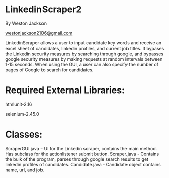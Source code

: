 # LinkedinScraper2

By Weston Jackson

westonjackson2106@gmail.com

LinkedinScraper allows a user to input candidate key words and receive an excel sheet of candidates, linkedin profiles, and current job titles. It bypases the Linkedin security measures by searching through google, and bypasses google security measures by making requests at random intervals between 1-15 seconds. When using the GUI, a user can also specify the number of pages of Google to search for candidates.

<h1>Required External Libraries:</h1>

htmlunit-2.16

selenium-2.45.0

<h1>Classes:</h1>

ScraperGUI.java - UI for the Linkedin scraper, contains the main method. Has subclass for the actionlistener submit button.
Scraper.java - Contains the bulk of the program, parses through google search results to get linkedin profiles of candidates.
Candidate.java - Candidate object contains name, url, and job.

